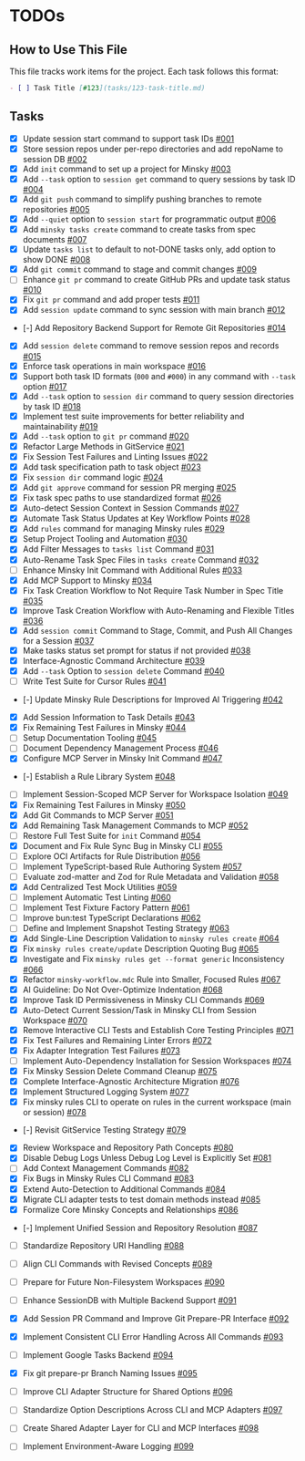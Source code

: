 # TODOs

## How to Use This File

This file tracks work items for the project. Each task follows this format:

```markdown
- [ ] Task Title [#123](tasks/123-task-title.md)
```

## Tasks

- [x] Update session start command to support task IDs [#001](tasks/001-update-session-start-task-id.md)
- [x] Store session repos under per-repo directories and add repoName to session DB [#002](tasks/002-per-repo-session-storage.md)
- [x] Add `init` command to set up a project for Minsky [#003](tasks/003-add-init-command.md)
- [x] Add `--task` option to `session get` command to query sessions by task ID [#004](tasks/004-add-task-option-to-session-get.md)
- [x] Add `git push` command to simplify pushing branches to remote repositories [#005](tasks/005-add-git-push-command.md)
- [x] Add `--quiet` option to `session start` for programmatic output [#006](tasks/006-add-quiet-option-to-session-start.md)
- [x] Add `minsky tasks create` command to create tasks from spec documents [#007](tasks/007-add-tasks-create-command.md)
- [x] Update `tasks list` to default to not-DONE tasks only, add option to show DONE [#008](tasks/008-update-tasks-list-hide-done.md)
- [x] Add `git commit` command to stage and commit changes [#009](tasks/009-add-git-commit-command.md)
- [ ] Enhance `git pr` command to create GitHub PRs and update task status [#010](tasks/010-enhance-git-pr-command.md)
- [x] Fix `git pr` command and add proper tests [#011](tasks/011-fix-git-pr-command-and-add-proper-tests.md)
- [x] Add `session update` command to sync session with main branch [#012](tasks/012-add-session-update-command.md)
- [-] Add Repository Backend Support for Remote Git Repositories [#014](tasks/014-add-repository-backend-support.md)
- [x] Add `session delete` command to remove session repos and records [#015](tasks/015-add-session-delete-command.md)
- [x] Enforce task operations in main workspace [#016](tasks/016-enforce-main-workspace-task-operations.md)
- [x] Support both task ID formats (`000` and `#000`) in any command with `--task` option [#017](tasks/017-support-task-id-format-in-task-option.md)
- [x] Add `--task` option to `session dir` command to query session directories by task ID [#018](tasks/018-add-task-option-to-session-dir.md)
- [x] Implement test suite improvements for better reliability and maintainability [#019](tasks/019-implement-test-suite-improvements.md)
- [x] Add `--task` option to `git pr` command [#020](tasks/020-add-task-option-to-git-pr.md)
- [x] Refactor Large Methods in GitService [#021](tasks/021-refactor-large-methods-in-git-service.md)
- [x] Fix Session Test Failures and Linting Issues [#022](tasks/022-fix-session-test-failures.md)
- [x] Add task specification path to task object [#023](tasks/023-add-task-spec-path-to-task-object.md)
- [x] Fix `session dir` command logic [#024](tasks/024-fix-session-dir-command-logic.md)
- [x] Add `git approve` command for session PR merging [#025](tasks/025-add-git-approve-command.md)
- [x] Fix task spec paths to use standardized format [#026](tasks/026-fix-task-spec-paths.md)
- [x] Auto-detect Session Context in Session Commands [#027](tasks/027-autodetect-session-in-commands.md)
- [x] Automate Task Status Updates at Key Workflow Points [#028](process/tasks/028-automate-task-status-updates-at-key-workflow-points.md)
- [x] Add `rules` command for managing Minsky rules [#029](process/tasks/029-add-rules-command.md)
- [x] Setup Project Tooling and Automation [#030](process/tasks/030-setup-project-tooling-and-automation.md)
- [x] Add Filter Messages to `tasks list` Command [#031](tasks/031-add-task-filter-messages.md)
- [x] Auto-Rename Task Spec Files in `tasks create` Command [#032](tasks/032-auto-rename-task-spec-files.md)
- [ ] Enhance Minsky Init Command with Additional Rules [#033](tasks/033-enhance-init-command-with-additional-rules.md)
- [x] Add MCP Support to Minsky [#034](process/tasks/034-mcp-support.md)
- [x] Fix Task Creation Workflow to Not Require Task Number in Spec Title [#035](process/tasks/035-task-create-title-workflow-fix.md)
- [x] Improve Task Creation Workflow with Auto-Renaming and Flexible Titles [#036](tasks/036-improve-task-creation-workflow.md)
- [x] Add `session commit` Command to Stage, Commit, and Push All Changes for a Session [#037](tasks/037-session-commit-command.md)
- [x] Make tasks status set prompt for status if not provided [#038](tasks/038-tasks-status-set-prompt.md)
- [x] Interface-Agnostic Command Architecture [#039](process/tasks/039-interface-agnostic-commands.md)
- [x] Add `--task` Option to `session delete` Command [#040](process/tasks/040-add-task-option-to-session-delete-command.md)
- [ ] Write Test Suite for Cursor Rules [#041](process/tasks/041-write-test-suite-for-cursor-rules.md)
- [-] Update Minsky Rule Descriptions for Improved AI Triggering [#042](process/tasks/042-update-minsky-rule-descriptions-for-improved-ai-triggering.md)
- [x] Add Session Information to Task Details [#043](tasks/043-add-session-information-to-task-details.md)
- [x] Fix Remaining Test Failures in Minsky [#044](process/tasks/044-fix-remaining-test-failures-in-minsky.md)
- [ ] Setup Documentation Tooling [#045](process/tasks/045-setup-documentation-tooling.md)
- [ ] Document Dependency Management Process [#046](process/tasks/046-document-dependency-management-process.md)
- [x] Configure MCP Server in Minsky Init Command [#047](process/tasks/047-configure-mcp-server-in-minsky-init-command.md)
- [-] Establish a Rule Library System [#048](process/tasks/048-establish-a-rule-library-system.md)
- [ ] Implement Session-Scoped MCP Server for Workspace Isolation [#049](process/tasks/049-implement-session-scoped-mcp-server-for-workspace-isolation.md)
- [x] Fix Remaining Test Failures in Minsky [#050](process/tasks/050-fix-remaining-test-failures-in-minsky.md)
- [x] Add Git Commands to MCP Server [#051](process/tasks/051-add-git-commands-to-mcp-server.md)
- [x] Add Remaining Task Management Commands to MCP [#052](process/tasks/052-add-remaining-task-management-commands-to-mcp.md)
- [ ] Restore Full Test Suite for `init` Command [#054](process/tasks/054-restore-full-test-suite-for-init-command.md)
- [x] Document and Fix Rule Sync Bug in Minsky CLI [#055](process/tasks/055-document-and-fix-rule-sync-bug-in-minsky-cli.md)
- [ ] Explore OCI Artifacts for Rule Distribution [#056](process/tasks/056-explore-oci-artifacts-for-rule-distribution.md)
- [ ] Implement TypeScript-based Rule Authoring System [#057](process/tasks/057-implement-typescript-based-rule-authoring-system.md)
- [ ] Evaluate zod-matter and Zod for Rule Metadata and Validation [#058](process/tasks/058-evaluate-zod-matter-and-zod-for-rule-metadata-and-validation.md)
- [x] Add Centralized Test Mock Utilities [#059](process/tasks/059-add-centralized-test-mock-utilities.md)
- [ ] Implement Automatic Test Linting [#060](process/tasks/060-implement-automatic-test-linting.md)
- [ ] Implement Test Fixture Factory Pattern [#061](process/tasks/061-implement-test-fixture-factory-pattern.md)
- [ ] Improve bun:test TypeScript Declarations [#062](process/tasks/062-improve-bun-test-typescript-declarations.md)
- [ ] Define and Implement Snapshot Testing Strategy [#063](process/tasks/063-define-and-implement-snapshot-testing-strategy.md)
- [x] Add Single-Line Description Validation to `minsky rules create` [#064](process/tasks/064-add-single-line-description-validation-to-minsky-rules-create-.md)
- [x] Fix `minsky rules create/update` Description Quoting Bug [#065](process/tasks/065-fix-minsky-rules-create-update-description-quoting-bug.md)
- [x] Investigate and Fix `minsky rules get --format generic` Inconsistency [#066](process/tasks/066-investigate-and-fix-minsky-rules-get-format-generic-inconsistency.md)
- [x] Refactor `minsky-workflow.mdc` Rule into Smaller, Focused Rules [#067](process/tasks/067-refactor-minsky-workflow-mdc-rule-into-smaller-focused-rules.md)
- [x] AI Guideline: Do Not Over-Optimize Indentation [#068](process/tasks/068-ai-guideline-do-not-over-optimize-indentation.md)
- [x] Improve Task ID Permissiveness in Minsky CLI Commands [#069](process/tasks/069-improve-task-id-permissiveness-in-minsky-cli-commands.md)
- [x] Auto-Detect Current Session/Task in Minsky CLI from Session Workspace [#070](process/tasks/070-auto-detect-current-session-task-in-minsky-cli-from-session-workspace.md)
- [x] Remove Interactive CLI Tests and Establish Core Testing Principles [#071](process/tasks/071-remove-interactive-cli-tests-and-establish-core-testing-principles.md)
- [x] Fix Test Failures and Remaining Linter Errors [#072](process/tasks/072-fix-test-failures-and-remaining-linter-errors.md)
- [x] Fix Adapter Integration Test Failures [#073](process/tasks/073-fix-adapter-integration-test-failures.md)
- [ ] Implement Auto-Dependency Installation for Session Workspaces [#074](process/tasks/074-implement-auto-dependency-installation-for-session-workspaces.md)
- [x] Fix Minsky Session Delete Command Cleanup [#075](process/tasks/075-fix-minsky-session-delete-command-cleanup.md)
- [x] Complete Interface-Agnostic Architecture Migration [#076](process/tasks/076-complete-interface-agnostic-architecture-migration.md)
- [x] Implement Structured Logging System [#077](process/tasks/077-implement-structured-logging-system.md)
- [x] Fix minsky rules CLI to operate on rules in the current workspace (main or session) [#078](process/tasks/078-fix-minsky-rules-cli-to-operate-on-rules-in-the-current-workspace-main-or-session-.md)
- [-] Revisit GitService Testing Strategy [#079](process/tasks/079-revisit-gitservice-testing-strategy.md)
- [x] Review Workspace and Repository Path Concepts [#080](process/tasks/080-review-workspace-and-repository-path-concepts.md)
- [x] Disable Debug Logs Unless Debug Log Level is Explicitly Set [#081](process/tasks/081-disable-debug-logs-unless-debug-log-level-is-explicitly-set.md)
- [ ] Add Context Management Commands [#082](process/tasks/082-add-context-management-commands.md)
- [x] Fix Bugs in Minsky Rules CLI Command [#083](process/tasks/083-fix-bugs-in-minsky-rules-cli-command.md)
- [x] Extend Auto-Detection to Additional Commands [#084](process/tasks/084-extend-auto-detection-to-additional-commands.md)
- [x] Migrate CLI adapter tests to test domain methods instead [#085](process/tasks/085-migrate-cli-adapter-tests-to-test-domain-methods-instead.md)
- [x] Formalize Core Minsky Concepts and Relationships [#086](process/tasks/086-formalize-core-minsky-concepts-and-relationships.md)
- [-] Implement Unified Session and Repository Resolution [#087](process/tasks/087-implement-unified-session-and-repository-resolution.md)
- [ ] Standardize Repository URI Handling [#088](process/tasks/088-standardize-repository-uri-handling.md)
- [ ] Align CLI Commands with Revised Concepts [#089](process/tasks/089-align-cli-commands-with-revised-concepts.md)
- [ ] Prepare for Future Non-Filesystem Workspaces [#090](process/tasks/090-prepare-for-future-non-filesystem-workspaces.md)
- [ ] Enhance SessionDB with Multiple Backend Support [#091](process/tasks/091-enhance-sessiondb-with-multiple-backend-support.md)
- [x] Add Session PR Command and Improve Git Prepare-PR Interface [#092](process/tasks/092-add-session-pr-command-and-improve-git-prepare-pr-interface.md)
- [x] Implement Consistent CLI Error Handling Across All Commands [#093](process/tasks/093-implement-consistent-cli-error-handling-across-all-commands.md)
- [ ] Implement Google Tasks Backend [#094](process/tasks/094-implement-google-tasks-backend.md)
- [x] Fix git prepare-pr Branch Naming Issues [#095](process/tasks/095-fix-git-prepare-pr-branch-naming-issues.md)
- [ ] Improve CLI Adapter Structure for Shared Options [#096](process/tasks/096-improve-cli-adapter-structure-for-shared-options.md)
- [ ] Standardize Option Descriptions Across CLI and MCP Adapters [#097](process/tasks/097-standardize-option-descriptions-across-cli-and-mcp-adapters.md)
- [ ] Create Shared Adapter Layer for CLI and MCP Interfaces [#098](process/tasks/098-create-shared-adapter-layer-for-cli-and-mcp-interfaces.md)

- [ ] Implement Environment-Aware Logging [#099](process/tasks/099-implement-environment-aware-logging.md)
